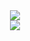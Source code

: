 <div align="center"> <img src="https://cdn.luogu.com.cn/upload/image_hosting/upg5cvf9.png"> </div>

<div align="center"> <img src="https://activity-graph.herokuapp.com/graph?username=Temp1131&theme=xcode" /> </div>

